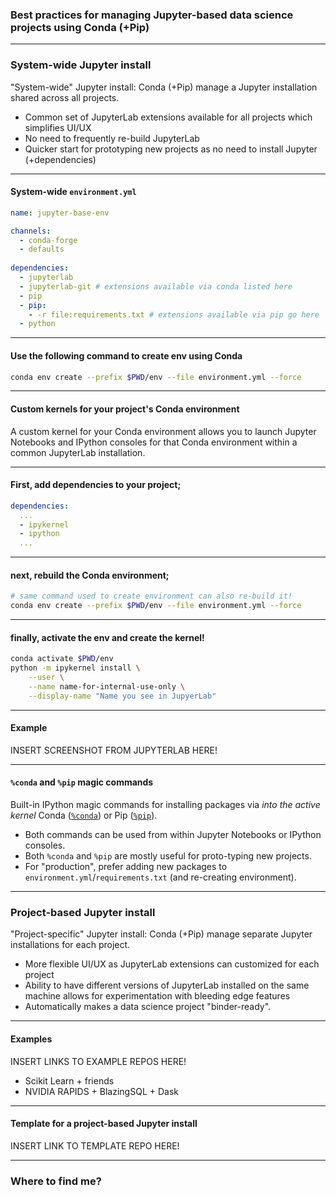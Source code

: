 ### Best practices for managing Jupyter-based data science projects using Conda (+Pip)

---

### System-wide Jupyter install

"System-wide" Jupyter install: Conda (+Pip) manage a Jupyter installation shared across all projects.

* Common set of JupyterLab extensions available for all projects which simplifies UI/UX
* No need to frequently re-build JupyterLab
* Quicker start for prototyping new projects as no need to install Jupyter (+dependencies)

---

#### System-wide `environment.yml`

```yaml
name: jupyter-base-env

channels:
  - conda-forge
  - defaults
  
dependencies:
  - jupyterlab
  - jupyterlab-git # extensions available via conda listed here
  - pip
  - pip:
    - -r file:requirements.txt # extensions available via pip go here
  - python
```
---

#### Use the following command to create env using Conda

```bash
conda env create --prefix $PWD/env --file environment.yml --force
```
---

#### Custom kernels for your project's Conda environment

A custom kernel for your Conda environment allows you to launch Jupyter Notebooks and IPython consoles for that Conda environment within a common JupyterLab installation.

---

#### First, add dependencies to your project;

```yaml
dependencies:
  ...
  - ipykernel
  - ipython
  ...
```
---

#### next, rebuild the Conda environment;

```bash
# same command used to create environment can also re-build it!
conda env create --prefix $PWD/env --file environment.yml --force
```
---

#### finally, activate the env and create the kernel!

```bash
conda activate $PWD/env
python -m ipykernel install \
    --user \
    --name name-for-internal-use-only \
    --display-name "Name you see in JupyerLab"
```
---

#### Example

INSERT SCREENSHOT FROM JUPYTERLAB HERE!

---

#### `%conda` and `%pip` magic commands

Built-in IPython magic commands for installing packages via *into the active kernel* Conda ([`%conda`](https://ipython.readthedocs.io/en/stable/interactive/magics.html#magic-conda)) or Pip ([`%pip`](https://ipython.readthedocs.io/en/stable/interactive/magics.html#magic-pip)).

* Both commands can be used from within Jupyter Notebooks or IPython consoles. 
* Both `%conda` and `%pip` are mostly useful for proto-typing new projects.
* For "production", prefer adding new packages to `environment.yml`/`requirements.txt` (and re-creating environment).

---

### Project-based Jupyter install

"Project-specific" Jupyter install: Conda (+Pip) manage separate Jupyter installations for each project.

* More flexible UI/UX as JupyterLab extensions can customized for each project
* Ability to have different versions of JupyterLab installed on the same machine allows for experimentation with bleeding edge features
* Automatically makes a data science project "binder-ready". 

---

#### Examples

INSERT LINKS TO EXAMPLE REPOS HERE!

* Scikit Learn + friends
* NVIDIA RAPIDS + BlazingSQL + Dask

---

#### Template for a project-based Jupyter install

INSERT LINK TO TEMPLATE REPO HERE!

---

### Where to find me?
